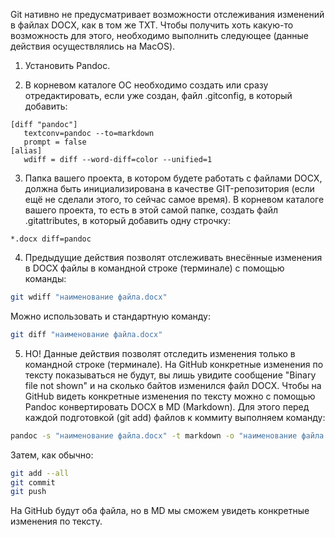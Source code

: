 Git нативно не предусматривает возможности отслеживания изменений в файлах DOCX, как в том же TXT.
Чтобы получить хоть какую-то возможность для этого, необходимо выполнить следующее (данные действия осуществлялись на MacOS).

1. Установить Pandoc.

2. В корневом каталоге ОС необходимо создать или сразу отредактировать, если уже создан, файл .gitconfig, в который добавить:

``` 
[diff "pandoc"]
   textconv=pandoc --to=markdown
   prompt = false
[alias]
   wdiff = diff --word-diff=color --unified=1
```

3. Папка вашего проекта, в котором будете работать с файлами DOCX, должна быть инициализирована в качестве GIT-репозитория (если ещё не сделали этого, то сейчас самое время). В корневом каталоге вашего проекта, то есть в этой самой папке, создать файл .gitattributes, в который добавить одну строчку:

 ```
 *.docx diff=pandoc
 ```

4. Предыдущие действия позволят отслеживать внесённые изменения в DOCX файлы в командной строке (терминале) с помощью команды:

```bash
git wdiff "наименование файла.docx"
```

Можно использовать и стандартную команду:

```bash
git diff "наименование файла.docx"
```

5. НО! Данные действия позволят отследить изменения только в командной строке (терминале). На GitHub конкретные изменения по тексту показываться не будут, вы лишь увидите сообщение "Binary file not shown" и на сколько байтов изменился файл DOCX.
Чтобы на GitHub видеть конкретные изменения по тексту можно с помощью Pandoc конвертировать DOCX в MD (Markdown). Для этого перед каждой подготовкой (git add) файлов к коммиту выполняем команду:

```bash
pandoc -s "наименование файла.docx" -t markdown -o "наименование файла.md"
```

Затем, как обычно:

```bash
git add --all
git commit
git push
```

На GitHub будут оба файла, но в MD мы сможем увидеть конкретные изменения по тексту.